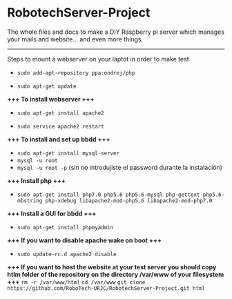 # RobotechServer-Project

The whole files and docs to make a DIY Raspberry pi server which manages your mails and website... and even more things.


--------------------------------------------------------------------------------------------------------------------------
Steps to mount a webserver on your laptot in order to make test

* ``sudo add-apt-repository ppa:ondrej/php``

* ``sudo apt-get update``

**+++ To install webserver +++**

* ``sudo apt-get install apache2``

* ``sudo service apache2 restart``

**+++ To install and set up bbdd +++**

* ``sudo apt-get install mysql-server``
* ``mysql -u root``
* ``mysql -u root -p`` (sin no introdujiste el password durante la instalación)

**+++ Install php +++**

* ``sudo apt-get install php7.0 php5.6 php5.6-mysql php-gettext php5.6-mbstring php-xdebug libapache2-mod-php5.6 libapache2-mod-php7.0``


**+++ Install a GUI for bbdd +++**

* ``sudo apt-get install phpmyadmin``

**+++ If you want to disable apache wake on boot +++**

* ``sudo update-rc.d apache2 disable``

**+++ If you want to host the website at your test server you should copy htlm folder of the repository on the directory /var/www of your filesystem +++**
``rm -r /var/www/html``
``cd /var/www``
``git clone https://github.com/RoboTech-URJC/RobotechServer-Project.git html``
